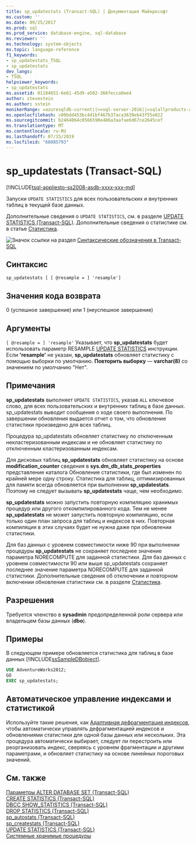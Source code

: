 ```yaml
---
title: sp_updatestats (Transact-SQL) | Документация Майкрософт
ms.custom: ''
ms.date: 09/25/2017
ms.prod: sql
ms.prod_service: database-engine, sql-database
ms.reviewer: ''
ms.technology: system-objects
ms.topic: language-reference
f1_keywords:
- sp_updatestats_TSQL
- sp_updatestats
dev_langs:
- TSQL
helpviewer_keywords:
- sp_updatestats
ms.assetid: 01184651-6e61-45d9-a502-366fecca0ee4
author: stevestein
ms.author: sstein
monikerRange: =azuresqldb-current||>=sql-server-2016||=sqlallproducts-allversions||>=sql-server-linux-2017||=azuresqldb-mi-current
ms.openlocfilehash: c00bdd453bc4d1bf467b37aca3639eb43f55e022
ms.sourcegitcommit: b2464064c0566590e486a3aafae6d67ce2645cef
ms.translationtype: MT
ms.contentlocale: ru-RU
ms.lasthandoff: 07/15/2019
ms.locfileid: "68085793"
---
```

# <a name="spupdatestats-transact-sql"></a>sp_updatestats (Transact-SQL)
[!INCLUDE[tsql-appliesto-ss2008-asdb-xxxx-xxx-md](../../includes/tsql-appliesto-ss2008-asdb-xxxx-xxx-md.md)]

Запуски `UPDATE STATISTICS` для всех пользовательских и внутренних таблиц в текущей базе данных.  
  
Дополнительные сведения о `UPDATE STATISTICS`, см. в разделе [UPDATE STATISTICS &#40;Transact-SQL&#41;](../../t-sql/statements/update-statistics-transact-sql.md). Дополнительные сведения о статистике см. в статье [Статистика](../../relational-databases/statistics/statistics.md).  
    
 ![Значок ссылки на раздел](../../database-engine/configure-windows/media/topic-link.gif "Значок ссылки на раздел") [Синтаксические обозначения в Transact-SQL](../../t-sql/language-elements/transact-sql-syntax-conventions-transact-sql.md)  
  
## <a name="syntax"></a>Синтаксис  
  
```  
sp_updatestats [ [ @resample = ] 'resample']  
```  
  
## <a name="return-code-values"></a>Значения кода возврата  
 0 (успешное завершение) или 1 (неуспешное завершение)  
  
## <a name="arguments"></a>Аргументы  
`[ @resample = ] 'resample'` Указывает, что **sp_updatestats** будет использовать параметр RESAMPLE [UPDATE STATISTICS](../../t-sql/statements/update-statistics-transact-sql.md) инструкции. Если **'resample'** не указан, **sp_updatestats** обновляет статистику с помощью выборки по умолчанию. **Повторить выборку** — **varchar(8)** со значением по умолчанию "Нет".  
  
## <a name="remarks"></a>Примечания  
 **sp_updatestats** выполняет `UPDATE STATISTICS`, указав `ALL` ключевое слово, для всех пользовательских и внутренних таблиц в базе данных. sp_updatestats выводит сообщения о ходе своего выполнения. По завершении обновления выдается отчет о том, что обновление статистики произведено для всех таблиц.  
  
Процедура sp_updatestats обновляет статистику по отключенным некластеризованным индексам и не обновляет статистику по отключенным кластеризованным индексам.  
  
Для дисковых таблиц **sp_updatestats** обновляет статистику на основе **modification_counter** сведения в **sys.dm_db_stats_properties** представление каталога Обновление статистики, где был изменен по крайней мере одну строку. Статистика для таблиц, оптимизированных для памяти всегда обновляется при выполнении **sp_updatestats**. Поэтому не следует вызывать **sp_updatestats** чаще, чем необходимо.  
  
**sp_updatestats** можно запустить повторную компиляцию хранимых процедур или другого откомпилированного кода. Тем не менее **sp_updatestats** не может запустить повторную компиляцию, если только один план запроса для таблиц и индексов в них. Повторная компиляция в этих случаях будет не нужна даже при обновлении статистики.  
  
Для баз данных с уровнем совместимости ниже 90 при выполнении процедуры **sp_updatestats** не сохраняет последнее значение параметра NORECOMPUTE для заданной статистики. Для баз данных с уровнем совместимости 90 или выше sp_updatestats сохраняет последнее значение параметра NORECOMPUTE для заданной статистики. Дополнительные сведения об отключении и повторном включении обновления статистики см. в разделе [Статистика](../../relational-databases/statistics/statistics.md).  
  
## <a name="permissions"></a>Разрешения  
 Требуется членство в **sysadmin** предопределенной роли сервера или владельцем базы данных (**dbo**).  

## <a name="examples"></a>Примеры  
В следующем примере обновляется статистика для таблиц в базе данных [!INCLUDE[ssSampleDBobject](../../includes/sssampledbobject-md.md)].  
  
```sql  
USE AdventureWorks2012;  
GO  
EXEC sp_updatestats;   
```  

## <a name="automatic-index-and-statistics-management"></a>Автоматическое управление индексами и статистикой
Используйте такие решения, как [Адаптивная дефрагментация индексов](https://github.com/Microsoft/tigertoolbox/tree/master/AdaptiveIndexDefrag), чтобы автоматически управлять дефрагментацией индексов и обновлениями статистики для одной базы данных или нескольких. Эта процедура автоматически выбирает, следует ли перестроить или реорганизовать индекс, сверяясь с уровнем фрагментации и другими параметрами, и обновляет статистику на основе линейных пороговых значений.

## <a name="see-also"></a>См. также  
 [Параметры ALTER DATABASE SET (Transact-SQL)](../../t-sql/statements/alter-database-transact-sql-set-options.md)   
 [CREATE STATISTICS (Transact-SQL)](../../t-sql/statements/create-statistics-transact-sql.md)   
 [DBCC SHOW_STATISTICS (Transact-SQL)](../../t-sql/database-console-commands/dbcc-show-statistics-transact-sql.md)   
 [DROP STATISTICS (Transact-SQL)](../../t-sql/statements/drop-statistics-transact-sql.md)   
 [sp_autostats (Transact-SQL)](../../relational-databases/system-stored-procedures/sp-autostats-transact-sql.md)   
 [sp_createstats (Transact-SQL)](../../relational-databases/system-stored-procedures/sp-createstats-transact-sql.md)   
 [UPDATE STATISTICS (Transact-SQL)](../../t-sql/statements/update-statistics-transact-sql.md)   
 [Системные хранимые процедуры](../../relational-databases/system-stored-procedures/system-stored-procedures-transact-sql.md)  
 
